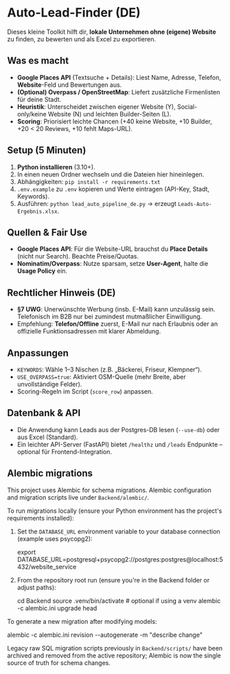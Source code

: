 # Auto-Lead-Finder (DE)

Dieses kleine Toolkit hilft dir, **lokale Unternehmen ohne (eigene) Website** zu finden, zu bewerten und als Excel zu exportieren.

## Was es macht
- **Google Places API** (Textsuche + Details): Liest Name, Adresse, Telefon, **Website**-Feld und Bewertungen aus.
- **(Optional) Overpass / OpenStreetMap**: Liefert zusätzliche Firmenlisten für deine Stadt.
- **Heuristik**: Unterscheidet zwischen eigener Website (Y), Social-only/keine Website (N) und leichten Builder-Seiten (L).
- **Scoring**: Priorisiert leichte Chancen (+40 keine Website, +10 Builder, +20 < 20 Reviews, +10 fehlt Maps-URL).

## Setup (5 Minuten)
1. **Python installieren** (3.10+).
2. In einen neuen Ordner wechseln und die Dateien hier hineinlegen.
3. Abhängigkeiten: `pip install -r requirements.txt`
4. `.env.example` zu `.env` kopieren und Werte eintragen (API-Key, Stadt, Keywords).
5. Ausführen: `python lead_auto_pipeline_de.py` → erzeugt `Leads-Auto-Ergebnis.xlsx`.

## Quellen & Fair Use
- **Google Places API**: Für die Website-URL brauchst du **Place Details** (nicht nur Search). Beachte Preise/Quotas.
- **Nominatim/Overpass**: Nutze sparsam, setze **User-Agent**, halte die **Usage Policy** ein.

## Rechtlicher Hinweis (DE)
- **§7 UWG**: Unerwünschte Werbung (insb. E-Mail) kann unzulässig sein. Telefonisch im B2B nur bei zumindest mutmaßlicher Einwilligung.
- Empfehlung: **Telefon/Offline** zuerst, E-Mail nur nach Erlaubnis oder an offizielle Funktionsadressen mit klarer Abmeldung.

## Anpassungen
- `KEYWORDS`: Wähle 1–3 Nischen (z.B. „Bäckerei, Friseur, Klempner“).
- `USE_OVERPASS=true`: Aktiviert OSM-Quelle (mehr Breite, aber unvollständige Felder).
- Scoring-Regeln im Script (`score_row`) anpassen.

## Datenbank & API
- Die Anwendung kann Leads aus der Postgres-DB lesen (`--use-db`) oder aus Excel (Standard).
- Ein leichter API-Server (FastAPI) bietet `/healthz` und `/leads` Endpunkte – optional für Frontend-Integration.

## Alembic migrations

This project uses Alembic for schema migrations. Alembic configuration and migration scripts live under `Backend/alembic/`.

To run migrations locally (ensure your Python environment has the project's requirements installed):

1. Set the `DATABASE_URL` environment variable to your database connection (example uses psycopg2):

   export DATABASE_URL=postgresql+psycopg2://postgres:postgres@localhost:5432/website_service

2. From the repository root run (ensure you're in the Backend folder or adjust paths):

   cd Backend
   source .venv/bin/activate  # optional if using a venv
   alembic -c alembic.ini upgrade head

To generate a new migration after modifying models:

   alembic -c alembic.ini revision --autogenerate -m "describe change"

Legacy raw SQL migration scripts previously in `Backend/scripts/` have been archived and removed from the active repository; Alembic is now the single source of truth for schema changes.
